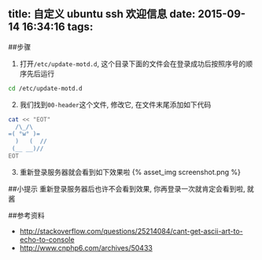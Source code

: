 title: 自定义 ubuntu ssh 欢迎信息
date: 2015-09-14 16:34:16
tags:
---
##步骤
1. 打开`/etc/update-motd.d`, 这个目录下面的文件会在登录成功后按照序号的顺序先后运行
```bash
cd /etc/update-motd.d
```

2. 我们找到`00-header`这个文件, 修改它, 在文件末尾添加如下代码
```bash
cat << "EOT"
  /\_/\
=( °w° )=
  )   (  //
 (__ __)//
EOT
```

3. 重新登录服务器就会看到如下效果啦
{% asset_img screenshot.png %}

##小提示
重新登录服务器后也许不会看到效果, 你再登录一次就肯定会看到啦, 就酱

##参考资料
* http://stackoverflow.com/questions/25214084/cant-get-ascii-art-to-echo-to-console
* http://www.cnphp6.com/archives/50433
